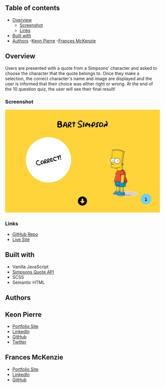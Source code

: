 ## Table of contents

- [Overview](#overview)
  - [Screenshot](#screenshot)
  - [Links](#links)
- [Built with](#built-with)
- [Authors](#authors)
  -[Keon Pierre](#keon-pierre)
  -[Frances McKenzie](#frances-mckenzie)

## Overview

Users are presented with a quote from a Simpsons' character and asked to choose the character that the quote belongs to. Once they make a selection, the correct character's name and image are displayed and the user is informed that their choice was either right or wrong. At the end of the 10 question quiz, the user will see their final result!

### Screenshot

![](./screenshot.webp)

### Links

- [GitHub Repo](https://github.com/paired-project/simpsons-quote-trivia)
- [Live Site](https://simpsons-quote-trivia.netlify.app/)

## Built with

- Vanilla JavaScript
- [Simpsons Quote API](https://thesimpsonsquoteapi.glitch.me/)
- SCSS
- Semantic HTML

## Authors

## Keon Pierre 

- [Portfolio Site](https://www.keonpierre.ca/)
- [LinkedIn](https://www.linkedin.com/in/keonpierre/)
- [GitHub](https://github.com/keonp)
- [Twitter](https://twitter.com/Whatsupkeke)

## Frances McKenzie

- [Portfolio Site](https://francesm.dev)
- [LinkedIn](https://www.linkedin.com/in/fr-ncesm/)
- [GitHub](https://github.com/frances-m)


